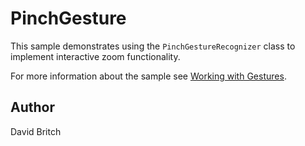 PinchGesture
============

This sample demonstrates using the `PinchGestureRecognizer` class to implement interactive zoom functionality.

For more information about the sample see [Working with Gestures](http://developer.xamarin.com/guides/cross-platform/xamarin-forms/working-with/gestures/).

Author
------

David Britch
